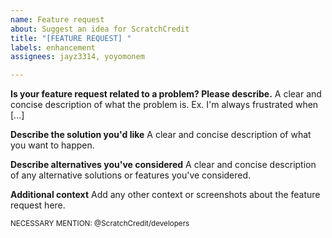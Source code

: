 ```yaml
---
name: Feature request
about: Suggest an idea for ScratchCredit
title: "[FEATURE REQUEST] "
labels: enhancement
assignees: jayz3314, yoyomonem

---
```


**Is your feature request related to a problem? Please describe.**
A clear and concise description of what the problem is. Ex. I'm always frustrated when [...]

**Describe the solution you'd like**
A clear and concise description of what you want to happen.

**Describe alternatives you've considered**
A clear and concise description of any alternative solutions or features you've considered.

**Additional context**
Add any other context or screenshots about the feature request here.

<sup>NECESSARY MENTION: @ScratchCredit/developers</sup>
